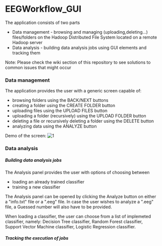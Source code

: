 # EEGWorkflow_GUI  

The application consists of two parts   
- Data management - browsing and managing (uploading,deleting...) files/folders on the Hadoop Distributed File System located on a remote Hadoop server  
- Data analysis - building data analysis jobs using GUI elements and tracking them

Note: Please check the wiki section of this repository to see solutions to common issues that might occur

### Data management

The application provides the user with a generic screen capable of: 

- browsing folders using the BACK/NEXT buttons 
- creating a folder using the CREATE FOLDER button
- uploading files using the UPLOAD FILES button
- uploading a folder (recursively) using the UPLOAD FOLDER button
- deleting a file or recursively deleting a folder using the DELETE button
- analyzing data using the ANALYZE button

Demo of the screen:
![1](https://user-images.githubusercontent.com/16664769/29004325-edf870f2-7ac5-11e7-845b-341fe69af471.png)

### Data analysis  

##### Building data analysis jobs 
The Analysis panel provides the user with options of choosing between
- loading an already trained classifier 
- training a new classifier

The Analysis panel can be opened by clicking the Analyze button on either a "info.txt" file or a ".eeg" file.
In case the user wishes to analyze a ".eeg" file, a Guessed number will also have to be provided.

When loading a classifier, the user can choose from a list of implemeted classifier, 
namely: Decision Tree classifier, Random Forest classifier, Support Vector Machine classifier, Logistic Regression classifier.   

##### Tracking the execution of jobs